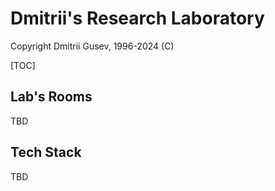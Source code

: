 # Dmitrii's Research Laboratory

Copyright Dmitrii Gusev, 1996-2024 (C)

[TOC]

## Lab's Rooms

TBD

## Tech Stack

TBD
